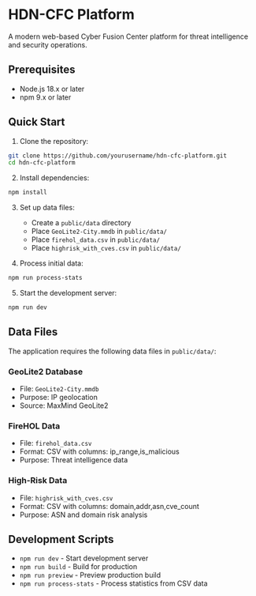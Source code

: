 # HDN-CFC Platform

A modern web-based Cyber Fusion Center platform for threat intelligence and security operations.

## Prerequisites

- Node.js 18.x or later
- npm 9.x or later

## Quick Start

1. Clone the repository:
```bash
git clone https://github.com/yourusername/hdn-cfc-platform.git
cd hdn-cfc-platform
```

2. Install dependencies:
```bash
npm install
```

3. Set up data files:
   - Create a `public/data` directory
   - Place `GeoLite2-City.mmdb` in `public/data/`
   - Place `firehol_data.csv` in `public/data/`
   - Place `highrisk_with_cves.csv` in `public/data/`

4. Process initial data:
```bash
npm run process-stats
```

5. Start the development server:
```bash
npm run dev
```

## Data Files

The application requires the following data files in `public/data/`:

### GeoLite2 Database
- File: `GeoLite2-City.mmdb`
- Purpose: IP geolocation
- Source: MaxMind GeoLite2

### FireHOL Data
- File: `firehol_data.csv`
- Format: CSV with columns: ip_range,is_malicious
- Purpose: Threat intelligence data

### High-Risk Data
- File: `highrisk_with_cves.csv`
- Format: CSV with columns: domain,addr,asn,cve_count
- Purpose: ASN and domain risk analysis

## Development Scripts

- `npm run dev` - Start development server
- `npm run build` - Build for production
- `npm run preview` - Preview production build
- `npm run process-stats` - Process statistics from CSV data